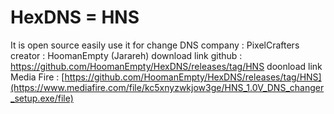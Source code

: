 # HexDNS = HNS
It is open source easily use it for change DNS
company : PixelCrafters
creator : HoomanEmpty (Jarareh)
download link github : https://github.com/HoomanEmpty/HexDNS/releases/tag/HNS
doonload link Media Fire : [https://github.com/HoomanEmpty/HexDNS/releases/tag/HNS](https://www.mediafire.com/file/kc5xnyzwkjow3ge/HNS_1.0V_DNS_changer_setup.exe/file)
